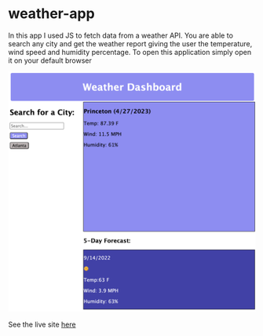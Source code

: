 # weather-app

In this app I used JS to fetch data from a weather API. You are able to search any city and get the weather report giving the user the temperature, wind speed and humidity percentage. To open this application simply open it on your default browser

![weatherpic](/assets/weather%20pic.png)

See the live site [here](https://sarroyo551.github.io/weather-app/)
